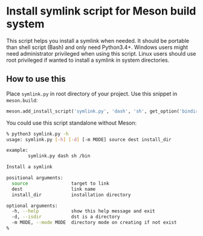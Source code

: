 # Install symlink script for Meson build system

This script helps you install a symlink when needed.  It should be portable
than shell script (Bash) and only need Python3.4+.  Windows users might need
administrator privileged when using this script.  Linux users should use
root privileged if wanted to install a symlink in system directories.

## How to use this

Place `symlink.py` in root directory of your project.
Use this snippet in `meson.build`:

```py
meson.add_install_script('symlink.py', 'dash', 'sh', get_option('bindir'))
```

You could use this script standalone without Meson:

```sh
% python3 symlink.py -h
usage: symlink.py [-h] [-d] [-m MODE] source dest install_dir

example:
        symlink.py dash sh /bin

Install a symlink

positional arguments:
  source                target to link
  dest                  link name
  install_dir           installation directory

optional arguments:
  -h, --help            show this help message and exit
  -d, --isdir           dst is a directory
  -m MODE, --mode MODE  directory mode on creating if not exist
%
```
